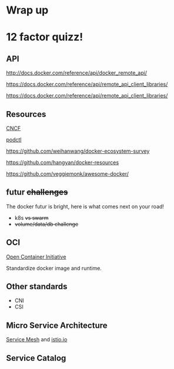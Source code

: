 # Wrap up



# 12 factor quizz!



## API

http://docs.docker.com/reference/api/docker_remote_api/

https://docs.docker.com/reference/api/remote_api_client_libraries/

https://docs.docker.com/reference/api/remote_api_client_libraries/



## Resources

[CNCF](https://cncf.io/)

[podctl](https://itunes.apple.com/be/podcast/podctl-containers-kubernetes-openshift/id1270983443?mt=2)


https://github.com/weihanwang/docker-ecosystem-survey

https://github.com/hangyan/docker-resources

https://github.com/veggiemonk/awesome-docker/



## futur ~~challenges~~

The docker futur is bright, here is what comes next on your road!

 - k8s ~~vs swarm~~
 - ~~volume/data/db challenge~~


## OCI

[Open Container Initiative](http://opencontainers.org/)

Standardize docker image and runtime.


## Other standards

 - CNI
 - CSI


## Micro Service Architecture

[Service Mesh](http://philcalcado.com/2017/08/03/pattern_service_mesh.html) and [istio.io](https://istio.io)


## Service Catalog
